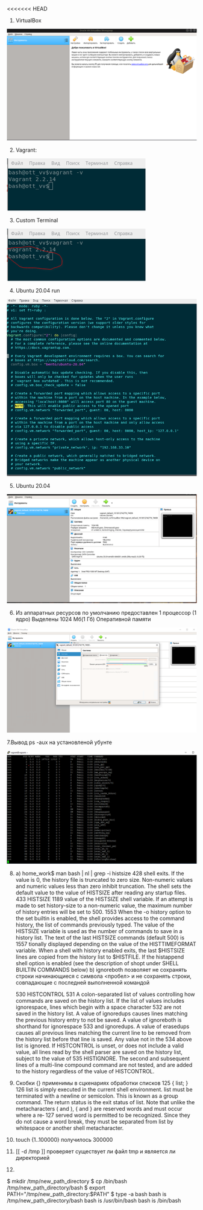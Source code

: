 <<<<<<< HEAD
1. VirtualBox 
   
![VirtualBox](img/oracle.png)
   

2. Vagrant:
   
![Vagrant](img/vagrant.png)

3. Custom Terminal

![PS1](img/3.png)

4. Ubuntu 20.04 run

![Vagrantfile](img/4.png)

5. Ubuntu 20.04

![Ubuntu 20.04](img/5.png)

6. Из аппаратных ресурсов по умолчанию предоставлен 1 процессор (1 ядро)
   Выделены 1024 Мб(1 Гб) Оперативной памяти 
   
![VBox](img/6.png)

7.Вывод ps -aux на установленой убунте

![ps -aux](img/7.png)

8. a)
home_work$ man bash | nl | grep -i histsize
   428                shell exits.  If the value is 0, the history file is truncated to zero size.  Non-numeric values and numeric values less than zero inhibit truncation.  The shell sets the default value to the value of HISTSIZE after reading any startup files.
   433         HISTSIZE
  1189                value of the HISTSIZE shell variable.  If an attempt is made to set history-size to a non-numeric value, the maximum number of history entries will be set to 500.
  1553         When the -o history option to the set builtin is enabled, the shell provides access to the command history, the list of commands previously typed.  The value of the HISTSIZE variable is used as the number of commands to save in a history list.  The text of the last HISTSIZE commands (default  500)  is  1557         tionally  displayed depending on the value of the HISTTIMEFORMAT variable.  When a shell with history enabled exits, the last $HISTSIZE lines are copied from the history list to $HISTFILE.  If the histappend shell option is enabled (see the description of shopt under SHELL BUILTIN COMMANDS below)
   b)
   ignoreboth позволяет не сохранять строки начинающиеся с символа <пробел> и не сохранять строки, совпадающие с последней выполненной командой

   530         HISTCONTROL
   531                A  colon-separated list of values controlling how commands are saved on the history list.  If the list of values includes ignorespace, lines which begin with a space character
   532                are not saved in the history list.  A value of ignoredups causes lines matching the previous history entry to not be saved.  A value of ignoreboth is shorthand for ignorespace
   533                and  ignoredups.  A value of erasedups causes all previous lines matching the current line to be removed from the history list before that line is saved.  Any value not in the
   534                above list is ignored.  If HISTCONTROL is unset, or does not include a valid value, all lines read by the shell parser are saved on the history list, subject to the  value  of
   535                HISTIGNORE.  The second and subsequent lines of a multi-line compound command are not tested, and are added to the history regardless of the value of HISTCONTROL.
   
9. Cкобки {} применимы в сцкенариях обработки списков
   125         { list; }
   126                list is simply executed in the current shell environment.  list must be terminated with a newline or semicolon.  This is known as a group command.  The return status is the exit status of list.  Note that unlike the metacharacters ( and ), { and } are reserved words and must occur where  a  re‐
   127                served word is permitted to be recognized.  Since they do not cause a word break, they must be separated from list by whitespace or another shell metacharacter.

10. touch {1..100000} получилось 300000

11. [[ -d /tmp ]] проверяет существует ли файл tmp и является ли директорией
    
12. 
$ mkdir /tmp/new_path_directory
$ cp /bin/bash /tmp/new_path_directory/bash
$ export PATH="/tmp/new_path_directory:$PATH"
$ type -a bash
bash is /tmp/new_path_directory/bash
bash is /usr/bin/bash
bash is /bin/bash
